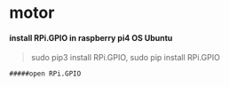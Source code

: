 # motor
#### install RPi.GPIO in raspberry pi4 OS Ubuntu
> sudo pip3 install RPi.GPIO, sudo pip install RPi.GPIO
```
#####open RPi.GPIO
